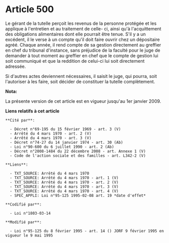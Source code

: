 # Article 500

Le gérant de la tutelle perçoit les revenus de la personne protégée et les applique à l'entretien et au traitement de celle-
ci, ainsi qu'à l'acquittement des obligations alimentaires dont elle pourrait être tenue. S'il y a un excédent, il le verse à
un compte qu'il doit faire ouvrir chez un dépositaire agréé. Chaque année, il rend compte de sa gestion directement au
greffier en chef du tribunal d'instance, sans préjudice de la faculté pour le juge de demander à tout moment au greffier en
chef que le compte de gestion lui soit communiqué et que la reddition de celui-ci lui soit directement adressée.

Si d'autres actes deviennent nécessaires, il saisit le juge, qui pourra, soit l'autoriser à les faire, soit décider de
constituer la tutelle complètement.

**Nota:**

La présente version de cet article est en vigueur jusqu'au 1er janvier 2009.

**Liens relatifs à cet article**

	**Cité par**:

	  - Décret n°69-195 du 15 février 1969 - art. 3 (V)
	  - Arrêté du 4 mars 1970 - art. 2 (V)
	  - Arrêté du 4 mars 1970 - art. 3 (V)
	  - Décret n°74-27 du 14 janvier 1974 - art. 30 (Ab)
	  - Loi n°90-600 du 6 juillet 1990 - art. 2 (Ab)
	  - Décret n°2008-1484 du 22 décembre 2008 - art. Annexe 1 (V)
	  - Code de l'action sociale et des familles - art. L342-2 (V)

	**Liens**:

	  - TXT_SOURCE: Arrêté du 4 mars 1970
	  - TXT_SOURCE: Arrêté du 4 mars 1970 - art. 1 (V)
	  - TXT_SOURCE: Arrêté du 4 mars 1970 - art. 2 (V)
	  - TXT_SOURCE: Arrêté du 4 mars 1970 - art. 3 (V)
	  - TXT_SOURCE: Arrêté du 4 mars 1970 - art. 4 (V)
	  - SPEC_APPLI: Loi n°95-125 1995-02-08 art. 19 *date d'effet*

	**Codifié par**:

	  - Loi n°1803-03-14

	**Modifié par**:

	  - Loi n°95-125 du 8 février 1995 - art. 14 () JORF 9 février 1995 en vigueur le 9 mai 1995

